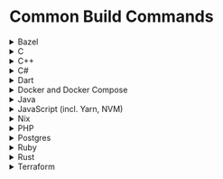 # Common Build Commands

<details>
<summary>Bazel</summary>
</details>

<details>
<summary>C</summary>
</details>

<details>
<summary>C++</summary>
</details>

<details>
<summary>C#</summary>
</details>

<details>
<summary>Dart</summary>
</details>

<details>
<summary>Docker and Docker Compose</summary>
{% code overflow="wrap" lineNumbers="true" %}
```yaml
dev:
  commands:
    - command: sudo apt-get update && sudo apt-get upgrade -y && sudo apt-get install -y unzip tar curl
      name: install_base_packages
    
    - command: |-
        sudo apt-get update
        sudo apt-get install -y apt-transport-https ca-certificates curl software-properties-common
        curl -fsSL https://download.docker.com/linux/ubuntu/gpg | sudo apt-key add -
        sudo add-apt-repository "deb [arch=amd64] https://download.docker.com/linux/ubuntu $(lsb_release -cs) stable"
        sudo apt-get update
        sudo apt-get install -y docker-ce docker-ce-cli containerd.io
      name: buildtime_install_cmd_for_Docker

    # These steps are run using a systemctl unit at startup
    - command: |-
        sudo groupadd docker || true
        sudo usermod -aG docker $USER
        newgrp docker # if you can't access docker, try rebooting the workspace once: `sudo reboot`
        sudo chown "$USER":"$USER" "$HOME"/.docker -R
        sudo chmod g+rwx "$HOME/.docker" -R
        sudo systemctl start docker
        sudo systemctl enable docker.service
        sudo systemctl enable containerd.service
      name: run_at_startup_docker
```
{% endcode %}
</details>

<details>
<summary>Helm</summary>
{% code overflow="wrap" lineNumbers="true" %}
```yaml
dev:
  commands:
    - command: |-
        curl -fsSL -o get_helm.sh https://raw.githubusercontent.com/helm/helm/main/scripts/get-helm-3
        chmod 700 get_helm.sh && ./get_helm.sh && rm get_helm.sh
      name: buildtime_install_cmd_for_Helm
```
{% endcode %}
</details>

<details>
<summary>Java</summary>
</details>

<details>
<summary>JavaScript (incl. Yarn, NVM)</summary>
{% code overflow="wrap" lineNumbers="true" %}
```yaml
dev:
  commands:
    - command: sudo apt-get update && sudo apt-get upgrade -y && sudo apt-get install -y unzip tar curl
      name: install_base_packages

    - command: |-
        # increasing the number of file watchers for react applications
        echo fs.inotify.max_user_watches=524288 | sudo tee -a /etc/sysctl.conf && sudo sysctl -p
      name: increase_file_watchers

    - command: |-
        curl -o- https://raw.githubusercontent.com/nvm-sh/nvm/v0.39.1/install.sh | bash
        export NVM_DIR=$HOME/.nvm && [ -s $NVM_DIR/nvm.sh ] && \. $NVM_DIR/nvm.sh
        nvm install 21.0.0
        echo '. $HOME/.nvm/nvm.sh' >> $HOME/.bashrc
        echo '. $HOME/.nvm/nvm.sh' >> $HOME/.zshrc
        npm install --global yarn
      name: buildtime_install_cmd_for_JavaScript
```
{% endcode %}
</details>

<details>
<summary>Kubectl</summary>
{% code overflow="wrap" lineNumbers="true" %}
```yaml
dev:
  commands:
    - command: |-
        curl -LO "https://dl.k8s.io/release/$(curl -L -s https://dl.k8s.io/release/stable.txt)/bin/linux/amd64/kubectl"
        sudo install -o root -g root -m 0755 kubectl /usr/local/bin/kubectl && rm kubectl
      name: buildtime_install_cmd_for_Helm
```
{% endcode %}
</details>

<details>
<summary>Nix</summary>
</details>

<details>
<summary>PHP</summary>
</details>

<details>
<summary>Postgres</summary>
{% code overflow="wrap" lineNumbers="true" %}
```yaml
dev:
  commands:
    - command: sudo apt-get update && sudo apt-get upgrade -y && sudo apt-get install -y unzip tar curl
      name: install_base_packages
    
    - command: |-
        curl https://www.postgresql.org/media/keys/ACCC4CF8.asc | gpg --dearmor | sudo tee /etc/apt/trusted.gpg.d/apt.postgresql.org.gpg >/dev/null
        sudo sh -c 'echo "deb http://apt.postgresql.org/pub/repos/apt $(lsb_release -cs)-pgdg main" > /etc/apt/sources.list.d/pgdg.list'
        sudo apt update
        sudo DEBIAN_FRONTEND=noninteractive apt install -y postgresql-14
      name: buildtime_install_for_postgres
    
    # These steps are run using a systemctl unit at startup
    - command: |-
        sudo systemctl start postgresql.service
        echo 'postgres     ALL=NOPASSWD: ALL' | sudo tee /etc/sudoers.d/100-postgres
        sudo -u postgres bash -c "psql -c \"CREATE USER pguser WITH PASSWORD 'test1234';\""
        sudo -u postgres createdb testdb -O pguser
      name: run_at_startup_for_postgres
```
{% endcode %}
</details>

<details>
<summary>Python</summary>
{% code overflow="wrap" lineNumbers="true" %}
```yaml
dev:
  commands:
    - command: sudo apt-get update && sudo apt-get upgrade -y && sudo apt-get install -y unzip tar curl
      name: install_base_packages
    
    - command: |-
        sudo apt-get update
        sudo apt-get install -y software-properties-common
        sudo apt-add-repository --yes --update ppa:deadsnakes/ppa
        sudo apt-get update
        sudo DEBIAN_FRONTEND=noninteractive apt-get install -y python3.8 python3.8-venv libpython3.8-dev libpq-dev
      name: buildtime_install_cmd_for_python
    - command: |-
        python3.8 -m venv venv
        source venv/bin/activate
        curl https://bootstrap.pypa.io/get-pip.py --output get-pip.py
        python get-pip.py
        rm get-pip.py
      name: buildtime_venv_setup_cmd_for_python
```
{% endcode %}
</details>

<details>
<summary>Ruby</summary>
{% code overflow="wrap" lineNumbers="true" %}
```yaml
dev:
  commands:
    - command: |-
        sudo apt-get update && sudo apt-get upgrade -y && sudo apt-get install -y tar curl git zlib1g-dev libdb-dev patch libssl-dev libyaml-dev libreadline6-dev libncurses5-dev libgdbm-dev unzip procps autoconf build-essential libffi-dev
        curl -fsSL https://github.com/rbenv/rbenv-installer/raw/HEAD/bin/rbenv-installer | bash
        eval "$(~/.rbenv/bin/rbenv init - bash)" && export PATH="$HOME/.rbenv/bin:$PATH"
        rbenv install 3.3.1
        rbenv global 3.3.1
        sudo apt-get update && sudo apt-get install -y libxml2-dev libxslt1-dev libsqlite3-dev libpq-dev libmysqlclient-dev
        echo 'eval "$(~/.rbenv/bin/rbenv init - bash)"' | sudo tee /etc/profile.d/103-ruby-installation.sh # Encountered multiple *.rb files (eg: railties/lib/rails/commands/help/help_command.rb)
        echo 'export PATH="$HOME/.rbenv/bin:$PATH"' | sudo tee -a /etc/profile.d/103-ruby-installation.sh # Encountered multiple *.rb files (eg: railties/lib/rails/commands/help/help_command.rb)
        sudo chmod +x /etc/profile.d/103-ruby-installation.sh
      name: buildtime_install_cmd_for_Ruby
```
{% endcode %}
</details>

<details>
<summary>Rust</summary>
{% code overflow="wrap" lineNumbers="true" %}
```yaml
dev:
  commands:
    - command: |-
        sudo apt-get update && sudo apt-get upgrade -y && sudo apt-get install -y curl
        curl -sSf https://sh.rustup.rs | sh -s -- -y
        \. $HOME/.cargo/env
        rustup install 1.63.0
        rustup default 1.63.0
      name: buildtime_install_cmd_for_Rust
```
{% endcode %}
</details>

<details>
<summary>Terraform</summary>
{% code overflow="wrap" lineNumbers="true" %}
```yaml
dev:
  commands:
    - command: |-
        sudo apt-get update && sudo apt-get install -y gnupg software-properties-common curl
        curl -fsSL https://apt.releases.hashicorp.com/gpg | sudo apt-key add -
        sudo apt-add-repository "deb [arch=amd64] https://apt.releases.hashicorp.com $(lsb_release -cs) main"
        sudo apt-get update && sudo apt-get install terraform
      name: buildtime_install_cmd_for_Terraform
```
{% endcode %}
</details>
